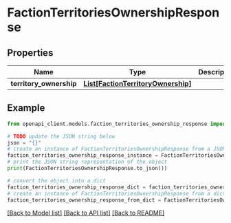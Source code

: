 # FactionTerritoriesOwnershipResponse


## Properties

Name | Type | Description | Notes
------------ | ------------- | ------------- | -------------
**territory_ownership** | [**List[FactionTerritoryOwnership]**](FactionTerritoryOwnership.md) |  | 

## Example

```python
from openapi_client.models.faction_territories_ownership_response import FactionTerritoriesOwnershipResponse

# TODO update the JSON string below
json = "{}"
# create an instance of FactionTerritoriesOwnershipResponse from a JSON string
faction_territories_ownership_response_instance = FactionTerritoriesOwnershipResponse.from_json(json)
# print the JSON string representation of the object
print(FactionTerritoriesOwnershipResponse.to_json())

# convert the object into a dict
faction_territories_ownership_response_dict = faction_territories_ownership_response_instance.to_dict()
# create an instance of FactionTerritoriesOwnershipResponse from a dict
faction_territories_ownership_response_from_dict = FactionTerritoriesOwnershipResponse.from_dict(faction_territories_ownership_response_dict)
```
[[Back to Model list]](../README.md#documentation-for-models) [[Back to API list]](../README.md#documentation-for-api-endpoints) [[Back to README]](../README.md)


